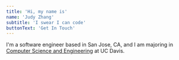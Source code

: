 ```yaml
---
title: 'Hi, my name is'
name: 'Judy Zhang'
subtitle: 'I swear I can code'
buttonText: 'Get In Touch'
---
```


I'm a software engineer based in San Jose, CA, and I am majoring in [Computer Science and Engineering](https://www.ucdavis.edu/majors/computer-science-and-engineering/) at UC Davis.
